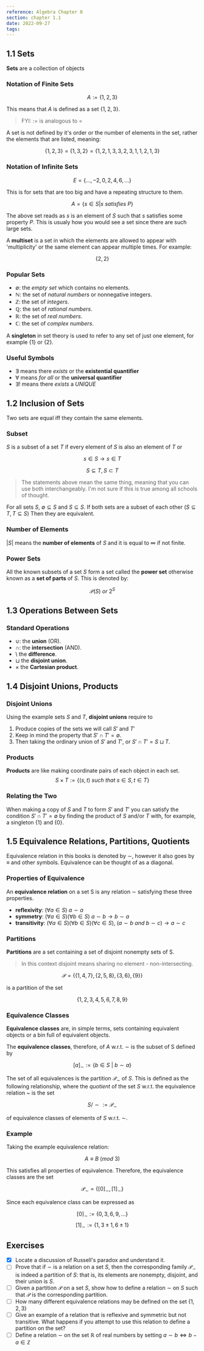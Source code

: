 ```yaml
---
reference: Algebra Chapter 0
section: chapter 1.1
date: 2022-09-27
tags:
---
```


## 1.1 Sets

**Sets** are a collection of objects

### Notation of Finite Sets

$$A:= \{1,2,3\}$$

This means that $A$ is defined as a set $\{1,2,3 \}$.

> FYI: $:=$ is analogous to $=$

A set is not defined by it's order or the number of elements in the set, rather the elements that are listed, meaning:

$$\{1,2,3\}=\{1,3,2\}=\{1,2,1,3,3,2,3,1,1,2,1,3\}$$

### Notation of Infinite Sets

$$E=\{...,-2,0,2,4,6, ...\}$$

This is for sets that are too big and have a repeating structure to them.

$$A=\{s\in S|s\:satisfies\:P\}$$

The above set reads as $s$ is an element of $S$ such that $s$ satisfies some property $P$. This is usualy how you would see a set since there are such large sets.

A **multiset** is a set in which the elements are allowed to appear with 'multiplicity' or the same element can appear multiple times. For example:

$$\{2,2\}$$

### Popular Sets

- $\emptyset$: the *empty set* which contains no elements.
- $\mathbb{N}$: the set of *natural numbers* or nonnegative integers.
- $\mathbb{Z}$: the set of *integers*.
- $\mathbb{Q}$: the set of *rational numbers*.
- $\mathbb{R}$: the set of *real numbers*.
- $\mathbb{C}$: the set of *complex numbers*.

A **singleton** in set theory is used to refer to any set of just one element, for example $\{1\}$ or $\{2\}$.

### Useful Symbols

- $\exists$ means there *exists* or the **existential quantifier**
- $\forall$ means *for all* or the **universal quantifier**
- $\exists !$ means there *exists* a *UNIQUE*



## 1.2 Inclusion of Sets

Two sets are equal iff they contain the same elements.

### Subset

$S$ is a subset of a set $T$ if every element of $S$ is also an element of $T$ or 

$$s \in S \rightarrow s \in T$$

$$S \subseteq T, S\subset T$$

> The statements above mean the same thing, meaning that you can use both interchangeably. I'm not sure if this is true among all schools of thought.

For all sets $S$, $\emptyset \subseteq S$ and $S \subseteq S$. If both sets are a subset of each other ($S \subseteq T, T \subseteq S$) Then they are equivalent.

### Number of Elements

$|S|$ means the **number of elements** of $S$ and it is equal to $\infty$ if not finite.

### Power Sets

All the known subsets of a set $S$ form a set called the **power set** otherwise known as a **set of parts** of $S$. This is denoted by:

$$\mathcal{P}(S) \: or \: 2^{S}$$

## 1.3 Operations Between Sets

### Standard Operations

- $\cup$: the **union** (OR).
- $\cap$: the **intersection** (AND).
- $\setminus$ the **difference**.
- $\sqcup$ the **disjoint union**.
- $\times$ the **Cartesian product**.

## 1.4 Disjoint Unions, Products

### Disjoint Unions

Using the example sets $S$ and $T$, **disjoint unions** require to 
1. Produce copies of the sets we will call $S'$ and $T'$
2. Keep in mind the property that $S'\cap T' = \emptyset$.
3. Then taking the ordinary union of $S'$ and $T'$, or $S' \cap T' = S \sqcup T$.

### Products

**Products** are like making coordinate pairs of each object in each set.
$$ S \times T:= \{(s,t)\:such\:that\:s\in S, t\in T\}$$

### Relating the Two

When making a copy of $S$ and $T$ to form $S'$ and $T'$ you can satisfy the condition $S'\cap T' = \emptyset$ by finding the product of $S$ and/or $T$ with, for example, a singleton $\{1\}$ and $\{0\}$.

## 1.5 Equivalence Relations, Partitions, Quotients

Equivalence relation in this books is denoted by $\sim$, however it also goes by $\equiv$ and other symbols. Equivalence can be thought of as a diagonal.

### Properties of Equivalence

An **equivalence relation** on a set S is any relation $\sim$ satisfying these three properties.
- **reflexivity**: $(\forall a \in S)\:a\sim a$
- **symmetry**: $(\forall a \in S)(\forall b \in S)\: a\sim b \rightarrow b\sim a$
- **transitivity**: $(\forall a \in S)(\forall b \in S)(\forall c \in S),\: (a \sim b \: and \: b \sim c) \rightarrow a \sim c$

### Partitions
**Partitions** are a set containing a set of disjoint nonempty sets of S.
> In this context disjoint means sharing no element - non-intersecting.

$$\mathcal{P} = \{\{1,4,7\},\{2,5,8\},\{3,6\},\{9\}\}$$

is a partition of the set

$$\{1,2,3,4,5,6,7,8,9\}$$

### Equivalence Classes
**Equivalence classes** are, in simple terms, sets containing equivalent objects or a bin full of equivalent objects.

The **equivalence classes**, therefore, of $A$ w.r.t. $\sim$ is the subset of S defined by

$$[a]_{\sim} := \{b \in S \:| \:b \sim a\}$$

The set of all equivalences is the partition $\mathcal{P}_{\sim}$ of $S$. This is defined as the following relationship, where the *quotient* of the set $S$ w.r.t. the equivalence relation ~ is the set 

$$S/\sim := \mathcal{P}_{\sim}$$

of equivalence classes of elements of $S$ w.r.t. $\sim$.

### Example

Taking the example equivalence relation:

$$A \equiv B\:(mod \: 3)$$

This satisfies all properties of equivalence.
Therefore, the equivalence classes are the set 

$$\mathcal{P}_{\sim} = \{[0]_{\sim},[1]_{\sim}\}$$

Since each equivalence class can be expressed as

$$[0]_{\sim} := \{0, 3, 6, 9, ...\}$$
$$[1]_{\sim} := \{1, 3\pm 1, 6 \pm 1\}$$

## Exercises

- [x] Locate a discussion of Russell's paradox and understand it.
- [ ] Prove that if $\sim$ is a relation on a set $S$, then the corresponding family $\mathcal{P}_{\sim}$ is indeed a partition of $S$: that is, its elements are nonempty, disjoint, and their union is $S$.
- [ ] Given a partition $\mathcal{P}$ on a set $S$, show how to define a relation $\sim$ on $S$ such that $\mathcal{P}$ is the corresponding partition.
- [ ] How many different equivalence relations may be defined on the set $\{1,2,3\}$
- [ ] Give an example of a relation that is reflexive and symmetric but not transitive. What happens if you attempt to use this relation to define a partition on the set?
- [ ] Define a relation $\sim$ on the set $\mathbb{R}$ of real numbers by setting $a\sim b \iff b - a \in \mathbb{Z}$